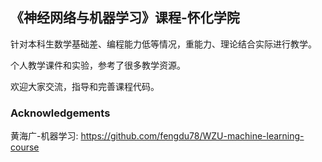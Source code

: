 
## 《神经网络与机器学习》课程-怀化学院

针对本科生数学基础差、编程能力低等情况，重能力、理论结合实际进行教学。


个人教学课件和实验，参考了很多教学资源。  

欢迎大家交流，指导和完善课程代码。

### Acknowledgements 
黄海广-机器学习: 
https://github.com/fengdu78/WZU-machine-learning-course


